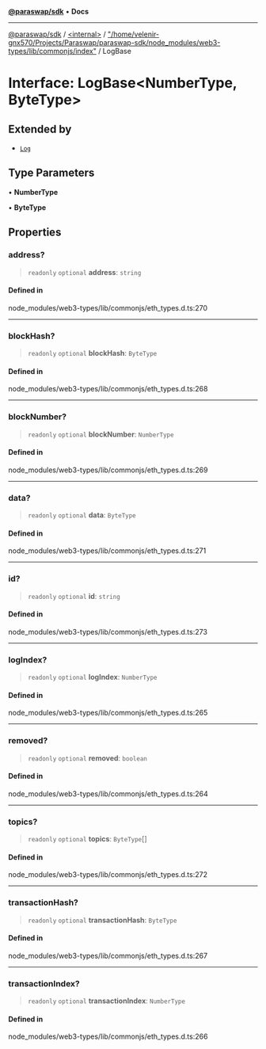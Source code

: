 [**@paraswap/sdk**](../../../../README.md) • **Docs**

***

[@paraswap/sdk](../../../../globals.md) / [\<internal\>](../../../README.md) / ["/home/velenir-gnx570/Projects/Paraswap/paraswap-sdk/node\_modules/web3-types/lib/commonjs/index"](../README.md) / LogBase

# Interface: LogBase\<NumberType, ByteType\>

## Extended by

- [`Log`](Log.md)

## Type Parameters

• **NumberType**

• **ByteType**

## Properties

### address?

> `readonly` `optional` **address**: `string`

#### Defined in

node\_modules/web3-types/lib/commonjs/eth\_types.d.ts:270

***

### blockHash?

> `readonly` `optional` **blockHash**: `ByteType`

#### Defined in

node\_modules/web3-types/lib/commonjs/eth\_types.d.ts:268

***

### blockNumber?

> `readonly` `optional` **blockNumber**: `NumberType`

#### Defined in

node\_modules/web3-types/lib/commonjs/eth\_types.d.ts:269

***

### data?

> `readonly` `optional` **data**: `ByteType`

#### Defined in

node\_modules/web3-types/lib/commonjs/eth\_types.d.ts:271

***

### id?

> `readonly` `optional` **id**: `string`

#### Defined in

node\_modules/web3-types/lib/commonjs/eth\_types.d.ts:273

***

### logIndex?

> `readonly` `optional` **logIndex**: `NumberType`

#### Defined in

node\_modules/web3-types/lib/commonjs/eth\_types.d.ts:265

***

### removed?

> `readonly` `optional` **removed**: `boolean`

#### Defined in

node\_modules/web3-types/lib/commonjs/eth\_types.d.ts:264

***

### topics?

> `readonly` `optional` **topics**: `ByteType`[]

#### Defined in

node\_modules/web3-types/lib/commonjs/eth\_types.d.ts:272

***

### transactionHash?

> `readonly` `optional` **transactionHash**: `ByteType`

#### Defined in

node\_modules/web3-types/lib/commonjs/eth\_types.d.ts:267

***

### transactionIndex?

> `readonly` `optional` **transactionIndex**: `NumberType`

#### Defined in

node\_modules/web3-types/lib/commonjs/eth\_types.d.ts:266
